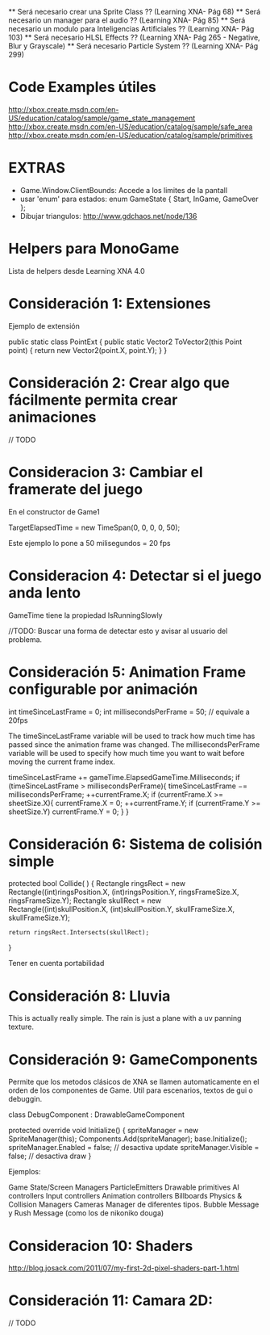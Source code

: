 ** Será necesario crear una Sprite Class ?? (Learning XNA- Pág 68)
** Será necesario un manager para el audio ?? (Learning XNA- Pág 85)
** Será necesario un modulo para Inteligencias Artificiales ?? (Learning XNA- Pág 103)
** Será necesario HLSL Effects ?? (Learning XNA- Pág 265 - Negative, Blur y Grayscale)
** Será necesario Particle System ?? (Learning XNA- Pág 299)

# Code Examples útiles

http://xbox.create.msdn.com/en-US/education/catalog/sample/game_state_management
http://xbox.create.msdn.com/en-US/education/catalog/sample/safe_area
http://xbox.create.msdn.com/en-US/education/catalog/sample/primitives


# EXTRAS

* Game.Window.ClientBounds: Accede a los limites de la pantall
* usar 'enum' para estados:	enum GameState { Start, InGame, GameOver };
* Dibujar triangulos: http://www.gdchaos.net/node/136

# Helpers para MonoGame

Lista de helpers desde Learning XNA 4.0

# Consideración 1: Extensiones

Ejemplo de extensión

public static class PointExt
{
    public static Vector2 ToVector2(this Point point)
    {
        return new Vector2(point.X, point.Y);
    }
}


# Consideración 2: Crear algo que fácilmente permita crear animaciones

// TODO

# Consideracion 3: Cambiar el framerate del juego

En el constructor de Game1

TargetElapsedTime = new TimeSpan(0, 0, 0, 0, 50);

Este ejemplo lo pone a 50 milisegundos = 20 fps

# Consideracion 4: Detectar si el juego anda lento

GameTime tiene la propiedad IsRunningSlowly

//TODO: Buscar una forma de detectar esto y avisar al usuario del problema.

# Consideración 5: Animation Frame configurable por animación

int timeSinceLastFrame = 0;
int millisecondsPerFrame = 50; // equivale a 20fps

The timeSinceLastFrame variable will be used to track how much time has passed since
the animation frame was changed. The millisecondsPerFrame variable will be used to
specify how much time you want to wait before moving the current frame index.

timeSinceLastFrame += gameTime.ElapsedGameTime.Milliseconds;
if (timeSinceLastFrame > millisecondsPerFrame){
	timeSinceLastFrame −= millisecondsPerFrame;
	++currentFrame.X;
	if (currentFrame.X >= sheetSize.X){
		currentFrame.X = 0;
		++currentFrame.Y;
	if (currentFrame.Y >= sheetSize.Y)
		currentFrame.Y = 0;
	}
}

# Consideración 6: Sistema de colisión simple

protected bool Collide( )
{
	Rectangle ringsRect = new Rectangle((int)ringsPosition.X,
	(int)ringsPosition.Y, ringsFrameSize.X, ringsFrameSize.Y);
	Rectangle skullRect = new Rectangle((int)skullPosition.X,
	(int)skullPosition.Y, skullFrameSize.X, skullFrameSize.Y);

	return ringsRect.Intersects(skullRect);
}

Tener en cuenta portabilidad


# Consideración 8: Lluvia

This is actually really simple. The rain is just a plane with a uv panning texture. 

# Consideración 9: GameComponents

Permite que los metodos clásicos de XNA se llamen automaticamente en el orden de los componentes de Game.
Util para escenarios, textos de gui o debuggin.

class DebugComponent : DrawableGameComponent

protected override void Initialize()
{
	spriteManager = new SpriteManager(this);
	Components.Add(spriteManager);
	base.Initialize();
	spriteManager.Enabled = false; // desactiva update
	spriteManager.Visible = false; // desactiva draw
}

Ejemplos:

Game State/Screen Managers
ParticleEmitters
Drawable primitives
AI controllers
Input controllers
Animation controllers
Billboards
Physics & Collision Managers
Cameras
Manager de diferentes tipos.
Bubble Message y Rush Message (como los de nikoniko douga)


# Consideracion 10: Shaders

http://blog.josack.com/2011/07/my-first-2d-pixel-shaders-part-1.html

# Consideración 11: Camara 2D:

// TODO
